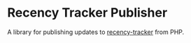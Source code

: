 Recency Tracker Publisher
=========================

A library for publishing updates to [recency-tracker](https://github.com/spantaleev/recency-tracker) from PHP.
